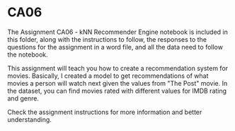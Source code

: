 # CA06
The Assignment CA06 - kNN Recommender Engine notebook is included in this folder, along with the instructions to follow, the responses to the questions for the assignment in a word file, and all the data need to follow the notebook.

This assignment will teach you how to create a recommendation system for movies. Basically, I created a model to get recommendations of what movies a person will watch next given the values from "The Post" movie. In the dataset, you can find movies rated with different values for IMDB rating and genre.

Check the assignment instructions for more information and better understanding.
